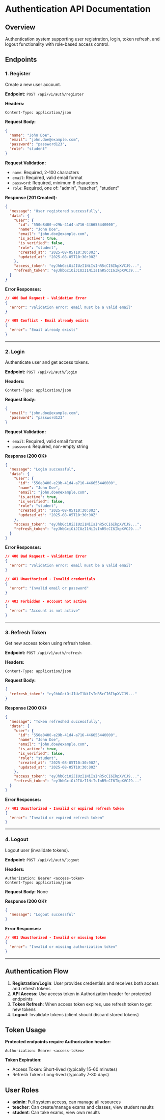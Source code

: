
# Authentication API Documentation

## Overview
Authentication system supporting user registration, login, token refresh, and logout functionality with role-based access control.

## Endpoints

### 1. Register
Create a new user account.

**Endpoint:** `POST /api/v1/auth/register`

**Headers:**
```
Content-Type: application/json
```

**Request Body:**
```json
{
  "name": "John Doe",
  "email": "john.doe@example.com", 
  "password": "password123",
  "role": "student"
}
```

**Request Validation:**
- `name`: Required, 2-100 characters
- `email`: Required, valid email format
- `password`: Required, minimum 8 characters
- `role`: Required, one of: "admin", "teacher", "student"

**Response (201 Created):**
```json
{
  "message": "User registered successfully",
  "data": {
    "user": {
      "id": "550e8400-e29b-41d4-a716-446655440000",
      "name": "John Doe",
      "email": "john.doe@example.com",
      "is_active": true,
      "is_verified": false,
      "role": "student",
      "created_at": "2025-08-05T10:30:00Z",
      "updated_at": "2025-08-05T10:30:00Z"
    },
    "access_token": "eyJhbGciOiJIUzI1NiIsInR5cCI6IkpXVCJ9...",
    "refresh_token": "eyJhbGciOiJIUzI1NiIsInR5cCI6IkpXVCJ9..."
  }
}
```

**Error Responses:**
```json
// 400 Bad Request - Validation Error
{
  "error": "Validation error: email must be a valid email"
}

// 409 Conflict - Email already exists
{
  "error": "Email already exists"
}
```

---

### 2. Login
Authenticate user and get access tokens.

**Endpoint:** `POST /api/v1/auth/login`

**Headers:**
```
Content-Type: application/json
```

**Request Body:**
```json
{
  "email": "john.doe@example.com",
  "password": "password123"
}
```

**Request Validation:**
- `email`: Required, valid email format
- `password`: Required, non-empty string

**Response (200 OK):**
```json
{
  "message": "Login successful",
  "data": {
    "user": {
      "id": "550e8400-e29b-41d4-a716-446655440000",
      "name": "John Doe",
      "email": "john.doe@example.com",
      "is_active": true,
      "is_verified": false,
      "role": "student",
      "created_at": "2025-08-05T10:30:00Z",
      "updated_at": "2025-08-05T10:30:00Z"
    },
    "access_token": "eyJhbGciOiJIUzI1NiIsInR5cCI6IkpXVCJ9...",
    "refresh_token": "eyJhbGciOiJIUzI1NiIsInR5cCI6IkpXVCJ9..."
  }
}
```

**Error Responses:**
```json
// 400 Bad Request - Validation Error
{
  "error": "Validation error: email must be a valid email"
}

// 401 Unauthorized - Invalid credentials
{
  "error": "Invalid email or password"
}

// 403 Forbidden - Account not active
{
  "error": "Account is not active"
}
```

---

### 3. Refresh Token
Get new access token using refresh token.

**Endpoint:** `POST /api/v1/auth/refresh`

**Headers:**
```
Content-Type: application/json
```

**Request Body:**
```json
{
  "refresh_token": "eyJhbGciOiJIUzI1NiIsInR5cCI6IkpXVCJ9..."
}
```

**Response (200 OK):**
```json
{
  "message": "Token refreshed successfully",
  "data": {
    "user": {
      "id": "550e8400-e29b-41d4-a716-446655440000",
      "name": "John Doe",
      "email": "john.doe@example.com",
      "is_active": true,
      "is_verified": false,
      "role": "student",
      "created_at": "2025-08-05T10:30:00Z",
      "updated_at": "2025-08-05T10:30:00Z"
    },
    "access_token": "eyJhbGciOiJIUzI1NiIsInR5cCI6IkpXVCJ9...",
    "refresh_token": "eyJhbGciOiJIUzI1NiIsInR5cCI6IkpXVCJ9..."
  }
}
```

**Error Responses:**
```json
// 401 Unauthorized - Invalid or expired refresh token
{
  "error": "Invalid or expired refresh token"
}
```

---

### 4. Logout
Logout user (invalidate tokens).

**Endpoint:** `POST /api/v1/auth/logout`

**Headers:**
```
Authorization: Bearer <access-token>
Content-Type: application/json
```

**Request Body:** None

**Response (200 OK):**
```json
{
  "message": "Logout successful"
}
```

**Error Responses:**
```json
// 401 Unauthorized - Invalid or missing token
{
  "error": "Invalid or missing authorization token"
}
```

---

## Authentication Flow

1. **Registration/Login**: User provides credentials and receives both access and refresh tokens
2. **API Access**: Use access token in Authorization header for protected endpoints
3. **Token Refresh**: When access token expires, use refresh token to get new tokens
4. **Logout**: Invalidate tokens (client should discard stored tokens)

## Token Usage

**Protected endpoints require Authorization header:**
```
Authorization: Bearer <access-token>
```

**Token Expiration:**
- Access Token: Short-lived (typically 15-60 minutes)
- Refresh Token: Long-lived (typically 7-30 days)

## User Roles

- **admin**: Full system access, can manage all resources
- **teacher**: Can create/manage exams and classes, view student results
- **student**: Can take exams, view own results
